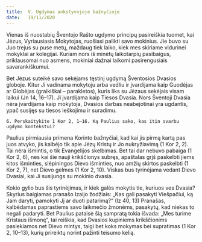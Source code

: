 ```yaml
---
title:  V. Ugdymas ankstyvojoje bažnyčioje
date:   19/11/2020
---
```


Vienas iš nuostabių Šventojo Rašto ugdymo principų pasireiškia tuomet, kai Jėzus, Vyriausiasis Mokytojas, ruošiasi palikti savo mokinius. Jie buvo su Juo trejus su puse metų, maždaug tiek laiko, kiek mes skiriame vidurinei mokyklai ar kolegijai. Kuriam nors iš minėtų laikotarpių pasibaigus, priklausomai nuo asmens, mokiniai dažnai laikomi pasirengusiais savarankiškumui.

Bet Jėzus suteikė savo sekėjams tęstinį ugdymą Šventosios Dvasios globoje. Kitur Ji vadinama mokytoju arba vedliu ir įvardijama kaip Guodėjas ar Globėjas (graikiškai – parakletos), kuris liks su Jėzaus sekėjais visam laikui (Jn 14, 16–17). Ji įvardijama kaip Tiesos Dvasia. Nors Šventoji Dvasia nėra įvardijama kaip mokytoja, Dvasios darbas neabejotinai yra ugdantis, ypač susijęs su tiesos ieškojimu ir suradimu.

`6. Perskaitykite 1 Kor 2, 1–16. Ką Paulius sako, kas itin svarbu ugdymo kontekstui?`
														
Paulius pirmiausia primena Korinto bažnyčiai, kad kai jis pirmą kartą pas juos atvyko, jis kalbėjo tik apie Jėzų Kristų ir Jo nukryžiavimą (1 Kor 2, 2). Tai nėra išmintis, o tik Evangelijos skelbimas. Bet tai dar nebuvo pabaiga (1 Kor 2, 6), nes kai šie nauji krikščionys subręs, apaštalas grįš paskelbti jiems kitos išminties, slėpiningos Dievo išminties, nuo amžių skirtos paskelbti (1 Kor 2, 7), net Dievo gelmes (1 Kor 2, 10). Viskas bus tyrinėjama vedant Dievo Dvasiai, kai Ji susijungs su mokinio dvasia.

Kokio gylio bus šis tyrinėjimas, ir kiek galės mokytis tie, kuriuos ves Dvasia? Skyrius baigiamas pranašo Izaijo žodžiais: „Kas gali pasakyti Viešpačiui, ką Jam daryti, pamokyti Jį ar duoti patarimą?“ (Iz 40, 13) Pranašas, kalbėdamas paprastiems savo laikmečio žmonėms, pasakytų, kad niekas to negali padaryti. Bet Paulius pataisė šią sampratą tokia išvada: „Mes turime Kristaus išmonę“, tai reiškia, kad Dvasios kupiniems krikščionims pasiekiamos net Dievo mintys, taigi bet koks mokymas bei supratimas (1 Kor 2, 10–13), kurių prireiktų norint pažinti teisumo kelią.
